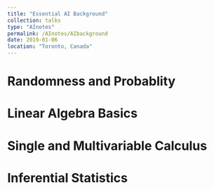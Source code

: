 ```yaml
---
title: "Essential AI Background"
collection: talks
type: "AInotes"
permalink: /AInotes/AIbackground
date: 2019-01-06
location: "Toronto, Canada"
---
```


<!-- ---
title: "Conference Proceeding talk 3 on Relevant Topic in Your Field"
collection: talks
type: "Conference proceedings talk"
permalink: /talks/2014-03-01-talk-3
venue: "Testing Institute of America 2014 Annual Conference"
date: 2014-03-01
location: "Los Angeles, CA"
--- -->

 <!-- [More information here](https://cs229.stanford.edu/) -->

# Randomness and Probablity

# Linear Algebra Basics

# Single and Multivariable Calculus 

# Inferential Statistics 